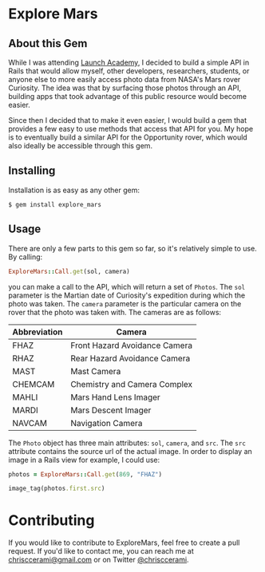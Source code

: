 # Explore Mars

## About this Gem

While I was attending [Launch Academy][launch-academy], I decided to build a simple API in Rails that would allow myself, other developers, researchers, students, or anyone else to more easily access photo data from NASA's Mars rover Curiosity. The idea was that by surfacing those photos through an API, building apps that took advantage of this public resource would become easier.

Since then I decided that to make it even easier, I would build a gem that provides a few easy to use methods that access that API for you. My hope is to eventually build a similar API for the Opportunity rover, which would also ideally be accessible through this gem.

## Installing

Installation is as easy as any other gem:

```
$ gem install explore_mars
```

## Usage

There are only a few parts to this gem so far, so it's relatively simple to use. By calling:

```ruby
ExploreMars::Call.get(sol, camera)
```

you can make a call to the API, which will return a set of ```Photos```. The ```sol``` parameter is the Martian date of Curiosity's expedition during which the photo was taken. The ```camera``` parameter is the particular camera on the rover that the photo was taken with. The cameras are as follows:

  | Abbreviation | Camera                         |
  |--------------|--------------------------------|
  |  FHAZ        |  Front Hazard Avoidance Camera |
  |  RHAZ        |  Rear Hazard Avoidance Camera  |
  |  MAST        |  Mast Camera                   |
  |  CHEMCAM     |  Chemistry and Camera Complex  |
  |  MAHLI       |  Mars Hand Lens Imager         |
  |  MARDI       |  Mars Descent Imager           |
  |  NAVCAM      |  Navigation Camera             |

The ```Photo``` object has three main attributes: ```sol```, ```camera```, and ```src```. The ```src``` attribute contains the source url of the actual image. In order to display an image in a Rails view for example, I could use:

```ruby
photos = ExploreMars::Call.get(869, "FHAZ")

image_tag(photos.first.src)
```

# Contributing

If you would like to contribute to ExploreMars, feel free to create a pull request. If you'd like to contact me, you can reach me at [chrisccerami@gmail.com][email] or on Twitter [@chrisccerami][twitter].


[launch-academy]: "http://www.launchacademy.com/"
[email]: "mailto:chrisccerami@gmail.com"
[twitter]: "https://twitter.com/chrisccerami"
